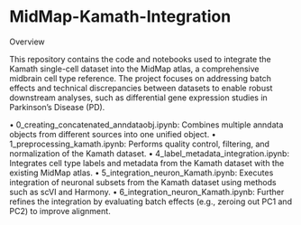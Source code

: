 # MidMap-Kamath-Integration
 Overview

 This repository contains the code and notebooks used to integrate the Kamath single-cell dataset into the MidMap atlas, a comprehensive midbrain cell type reference. The  project  focuses on addressing batch effects and technical discrepancies between datasets to enable robust downstream analyses, such as differential gene expression studies in   Parkinson’s Disease (PD).

 •	0_creating_concatenated_anndataobj.ipynb: Combines multiple anndata objects from different sources into one unified object.
	•	1_preprocessing_kamath.ipynb: Performs quality control, filtering, and normalization of the Kamath dataset.
	•	4_label_metadata_integration.ipynb: Integrates cell type labels and metadata from the Kamath dataset with the existing MidMap atlas.
	•	5_integration_neuron_Kamath.ipynb: Executes integration of neuronal subsets from the Kamath dataset using methods such as scVI and Harmony.
	•	6_integration_neuron_Kamath.ipynb: Further refines the integration by evaluating batch effects (e.g., zeroing out PC1 and PC2) to improve alignment.
